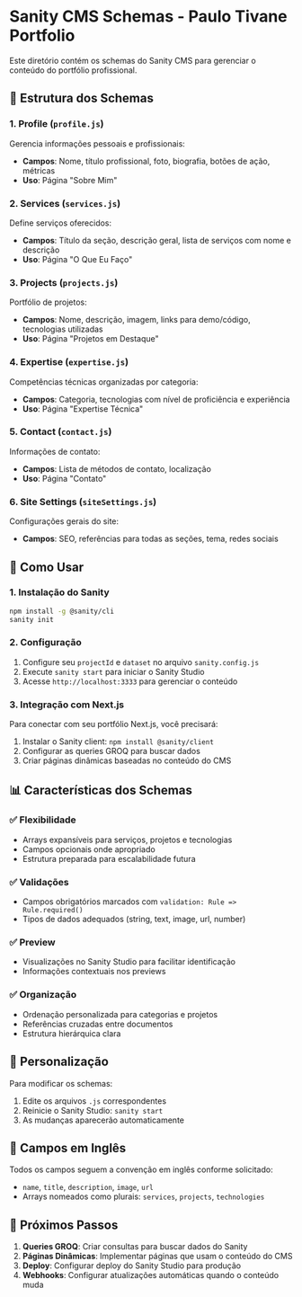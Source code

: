 # Sanity CMS Schemas - Paulo Tivane Portfolio

Este diretório contém os schemas do Sanity CMS para gerenciar o conteúdo do portfólio profissional.

## 📁 Estrutura dos Schemas

### 1. Profile (`profile.js`)
Gerencia informações pessoais e profissionais:
- **Campos**: Nome, título profissional, foto, biografia, botões de ação, métricas
- **Uso**: Página "Sobre Mim"

### 2. Services (`services.js`)
Define serviços oferecidos:
- **Campos**: Título da seção, descrição geral, lista de serviços com nome e descrição
- **Uso**: Página "O Que Eu Faço"

### 3. Projects (`projects.js`)
Portfólio de projetos:
- **Campos**: Nome, descrição, imagem, links para demo/código, tecnologias utilizadas
- **Uso**: Página "Projetos em Destaque"

### 4. Expertise (`expertise.js`)
Competências técnicas organizadas por categoria:
- **Campos**: Categoria, tecnologias com nível de proficiência e experiência
- **Uso**: Página "Expertise Técnica"

### 5. Contact (`contact.js`)
Informações de contato:
- **Campos**: Lista de métodos de contato, localização
- **Uso**: Página "Contato"

### 6. Site Settings (`siteSettings.js`)
Configurações gerais do site:
- **Campos**: SEO, referências para todas as seções, tema, redes sociais

## 🚀 Como Usar

### 1. Instalação do Sanity
```bash
npm install -g @sanity/cli
sanity init
```

### 2. Configuração
1. Configure seu `projectId` e `dataset` no arquivo `sanity.config.js`
2. Execute `sanity start` para iniciar o Sanity Studio
3. Acesse `http://localhost:3333` para gerenciar o conteúdo

### 3. Integração com Next.js
Para conectar com seu portfólio Next.js, você precisará:
1. Instalar o Sanity client: `npm install @sanity/client`
2. Configurar as queries GROQ para buscar dados
3. Criar páginas dinâmicas baseadas no conteúdo do CMS

## 📊 Características dos Schemas

### ✅ Flexibilidade
- Arrays expansíveis para serviços, projetos e tecnologias
- Campos opcionais onde apropriado
- Estrutura preparada para escalabilidade futura

### ✅ Validações
- Campos obrigatórios marcados com `validation: Rule => Rule.required()`
- Tipos de dados adequados (string, text, image, url, number)

### ✅ Preview
- Visualizações no Sanity Studio para facilitar identificação
- Informações contextuais nos previews

### ✅ Organização
- Ordenação personalizada para categorias e projetos
- Referências cruzadas entre documentos
- Estrutura hierárquica clara

## 🔧 Personalização

Para modificar os schemas:
1. Edite os arquivos `.js` correspondentes
2. Reinicie o Sanity Studio: `sanity start`
3. As mudanças aparecerão automaticamente

## 📝 Campos em Inglês

Todos os campos seguem a convenção em inglês conforme solicitado:
- `name`, `title`, `description`, `image`, `url`
- Arrays nomeados como plurais: `services`, `projects`, `technologies`

## 🎯 Próximos Passos

1. **Queries GROQ**: Criar consultas para buscar dados do Sanity
2. **Páginas Dinâmicas**: Implementar páginas que usam o conteúdo do CMS
3. **Deploy**: Configurar deploy do Sanity Studio para produção
4. **Webhooks**: Configurar atualizações automáticas quando o conteúdo muda
